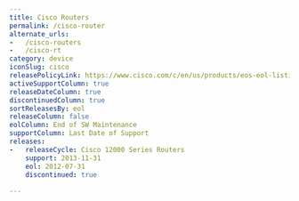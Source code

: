 ```yaml
---
title: Cisco Routers
permalink: /cisco-router
alternate_urls:
-   /cisco-routers
-   /cisco-rt
category: device
iconSlug: cisco
releasePolicyLink: https://www.cisco.com/c/en/us/products/eos-eol-listing.html
activeSupportColumn: true
releaseDateColumn: true
discontinuedColumn: true
sortReleasesBy: eol
releaseColumn: false
eolColumn: End of SW Maintenance
supportColumn: Last Date of Support
releases:
-   releaseCycle: Cisco 12000 Series Routers
    support: 2013-11-31
    eol: 2012-07-31
    discontinued: true
    
---
```


